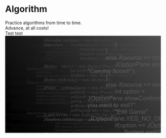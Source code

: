 # Algorithm
Practice algorithms from time to time.  
Advance, at all costs!  
Test
test
![just-a-cool-image](https://github.com/sdsy888/Algorithm/raw/master/images/109765.jpg)
